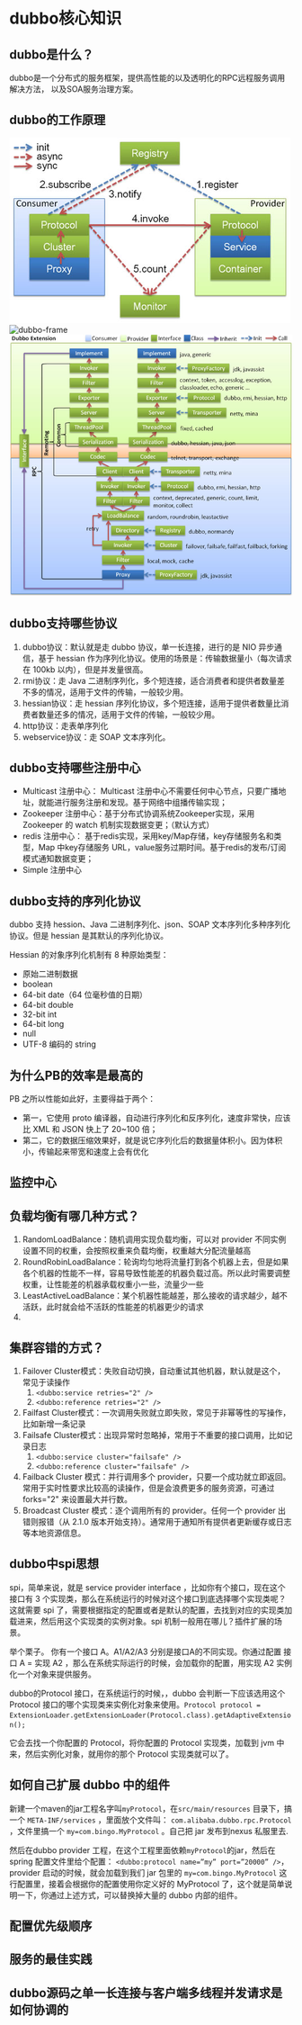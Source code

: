 # dubbo核心知识

## dubbo是什么？
dubbo是一个分布式的服务框架，提供高性能的以及透明化的RPC远程服务调用解决方法，
以及SOA服务治理方案。

## dubbo的工作原理
![dubbo-relation](../images/kuangjia/dubbo-relation.jpg)
![dubbo-frame](../images/kuangjia/dubbo-frame.jpg)
![dubbo-extension](../images/kuangjia/dubbo-extension.jpg)

## dubbo支持哪些协议
1. dubbo协议：默认就是走 dubbo 协议，单一长连接，进行的是 NIO 异步通信，基于 hessian 作为序列化协议。使用的场景是：传输数据量小（每次请求在 100kb 以内），但是并发量很高。
2. rmi协议：走 Java 二进制序列化，多个短连接，适合消费者和提供者数量差不多的情况，适用于文件的传输，一般较少用。
3. hessian协议：走 hessian 序列化协议，多个短连接，适用于提供者数量比消费者数量还多的情况，适用于文件的传输，一般较少用。
4. http协议：走表单序列化
5. webservice协议：走 SOAP 文本序列化。

## dubbo支持哪些注册中心
* Multicast 注册中心： Multicast 注册中心不需要任何中心节点，只要广播地址，就能进行服务注册和发现。基于网络中组播传输实现；
* Zookeeper 注册中心：基于分布式协调系统Zookeeper实现，采用Zookeeper 的 watch 机制实现数据变更；（默认方式）
* redis 注册中心： 基于redis实现，采用key/Map存储，key存储服务名和类型，Map 中key存储服务 URL，value服务过期时间。基于redis的发布/订阅模式通知数据变更；
* Simple 注册中心

## dubbo支持的序列化协议
dubbo 支持 hession、Java 二进制序列化、json、SOAP 文本序列化多种序列化协议。但是 hessian 是其默认的序列化协议。

Hessian 的对象序列化机制有 8 种原始类型：

* 原始二进制数据
* boolean
* 64-bit date（64 位毫秒值的日期）
* 64-bit double
* 32-bit int
* 64-bit long
* null
* UTF-8 编码的 string

## 为什么PB的效率是最高的
PB 之所以性能如此好，主要得益于两个：
* 第一，它使用 proto 编译器，自动进行序列化和反序列化，速度非常快，应该比 XML 和 JSON 快上了 20~100 倍；
* 第二，它的数据压缩效果好，就是说它序列化后的数据量体积小。因为体积小，传输起来带宽和速度上会有优化


## 监控中心

## 负载均衡有哪几种方式？
1. RandomLoadBalance：随机调用实现负载均衡，可以对 provider 不同实例设置不同的权重，会按照权重来负载均衡，权重越大分配流量越高
2. RoundRobinLoadBalance：轮询均匀地将流量打到各个机器上去，但是如果各个机器的性能不一样，容易导致性能差的机器负载过高。所以此时需要调整权重，让性能差的机器承载权重小一些，流量少一些
3. LeastActiveLoadBalance：某个机器性能越差，那么接收的请求越少，越不活跃，此时就会给不活跃的性能差的机器更少的请求
4.  

## 集群容错的方式？
1. Failover Cluster模式：失败自动切换，自动重试其他机器，默认就是这个，常见于读操作
   1. `<dubbo:service retries="2" />`
   2. `<dubbo:reference retries="2" />`
2. Failfast Cluster模式：一次调用失败就立即失败，常见于非幂等性的写操作，比如新增一条记录
3. Failsafe Cluster模式：出现异常时忽略掉，常用于不重要的接口调用，比如记录日志
   1. `<dubbo:service cluster="failsafe" />`
   2. `<dubbo:reference cluster="failsafe" />`
4. Failback Cluster 模式：并行调用多个 provider，只要一个成功就立即返回。常用于实时性要求比较高的读操作，但是会浪费更多的服务资源，可通过 forks="2" 来设置最大并行数。
5. Broadcast Cluster 模式：逐个调用所有的 provider。任何一个 provider 出错则报错（从 2.1.0 版本开始支持）。通常用于通知所有提供者更新缓存或日志等本地资源信息。

## dubbo中spi思想
spi，简单来说，就是 service provider interface ，比如你有个接口，现在这个接口有 3 个实现类，那么在系统运行的时候对这个接口到底选择哪个实现类呢？这就需要 spi 了，需要根据指定的配置或者是默认的配置，去找到对应的实现类加载进来，然后用这个实现类的实例对象。spi 机制一般用在哪儿？插件扩展的场景。

举个栗子。
你有一个接口 A。A1/A2/A3 分别是接口A的不同实现。你通过配置 接口 A = 实现 A2 ，那么在系统实际运行的时候，会加载你的配置，用实现 A2 实例化一个对象来提供服务。

dubbo的Protocol 接口，在系统运行的时候，，dubbo 会判断一下应该选用这个 Protocol 接口的哪个实现类来实例化对象来使用。`Protocol protocol = ExtensionLoader.getExtensionLoader(Protocol.class).getAdaptiveExtension();`

它会去找一个你配置的 Protocol，将你配置的 Protocol 实现类，加载到 jvm 中来，然后实例化对象，就用你的那个 Protocol 实现类就可以了。

## 如何自己扩展 dubbo 中的组件
新建一个maven的jar工程名字叫`myProtocol`，在`src/main/resources` 目录下，搞一个 `META-INF/services` ，里面放个文件叫： `com.alibaba.dubbo.rpc.Protocol` ，文件里搞一个 `my=com.bingo.MyProtocol` 。自己把 jar 发布到nexus 私服里去.

然后在dubbo provider 工程，在这个工程里面依赖`myProtocol`的jar，然后在 spring 配置文件里给个配置：
`<dubbo:protocol name=”my” port=”20000” />`，provider 启动的时候，就会加载到我们 jar 包里的 `my=com.bingo.MyProtocol` 这行配置里，接着会根据你的配置使用你定义好的 MyProtocol 了，这个就是简单说明一下，你通过上述方式，可以替换掉大量的 dubbo 内部的组件。

## 配置优先级顺序

## 服务的最佳实践

## dubbo源码之单一长连接与客户端多线程并发请求是如何协调的